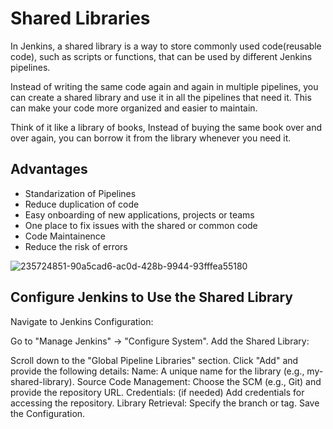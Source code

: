 # Shared Libraries

In Jenkins, a shared library is a way to store commonly used code(reusable code), such as scripts or functions, that can be used by different 
Jenkins pipelines. 

Instead of writing the same code again and again in multiple pipelines, you can create a shared library and use it in all the pipelines
that need it. This can make your code more organized and easier to maintain. 

Think of it like a library of books, Instead of buying the same book over and over again, you can borrow it from the library whenever you need it.

## Advantages

- Standarization of Pipelines
- Reduce duplication of code
- Easy onboarding of new applications, projects or teams
- One place to fix issues with the shared or common code
- Code Maintainence 
- Reduce the risk of errors

![235724851-90a5cad6-ac0d-428b-9944-93fffea55180](https://github.com/user-attachments/assets/a9be0116-2514-43c6-b558-325bc40a07f9)

## Configure Jenkins to Use the Shared Library
Navigate to Jenkins Configuration:

Go to "Manage Jenkins" → "Configure System".
Add the Shared Library:

Scroll down to the "Global Pipeline Libraries" section.
Click "Add" and provide the following details:
Name: A unique name for the library (e.g., my-shared-library).
Source Code Management: Choose the SCM (e.g., Git) and provide the repository URL.
Credentials: (if needed) Add credentials for accessing the repository.
Library Retrieval: Specify the branch or tag.
Save the Configuration.

